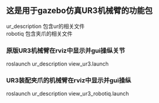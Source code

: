 ## 这是用于gazebo仿真UR3机械臂的功能包

ur_description 包含ur的相关文件  
robotiq 包含夹爪的相关文件

### 原版UR3机械臂在rviz中显示并gui操纵关节
roslaunch ur_description view_ur3.launch

### UR3装配夹爪的机械臂在rviz中显示并gui操纵
roslaunch ur_description view_ur3_robotiq.launch
